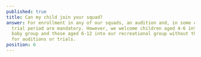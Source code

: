 ```yaml
---
published: true
title: Can my child join your squad?
answer: For enrollment in any of our squads, an audition and, in some cases, a
  trial period are mandatory. However, we welcome children aged 4-6 into our
  baby group and those aged 6-12 into our recreational group without the need
  for auditions or trials.
position: 6
---
```

